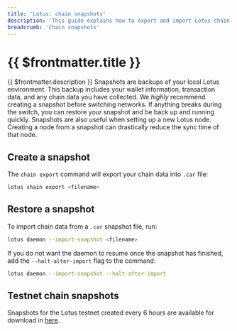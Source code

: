 ```yaml
---
title: 'Lotus: chain snapshots'
description: 'This guide explains how to export and import Lotus chain snapshots.'
breadcrumb: 'Chain snapshots'
---
```


# {{ $frontmatter.title }}

{{ $frontmatter.description }} Snapshots are backups of your local Lotus environment. This backup includes your wallet information, transaction data, and any chain data you have collected. We _highly_ recommend creating a snapshot before switching networks. If anything breaks during the switch, you can restore your snapshot and be back up and running quickly. Snapshots are also useful when setting up a new Lotus node. Creating a node from a snapshot can drastically reduce the sync time of that node.

## Create a snapshot

The `chain export` command will export your chain data into `.car` file:

```sh
lotus chain export <filename>
```

## Restore a snapshot

To import chain data from a `.car` snapshot file, run:

```sh
lotus daemon --import-snapshot <filename>
```

If you do not want the daemon to resume once the snapshot has finished, add the `--halt-alter-import` flag to the command:

```bash
lotus daemon --import-snapshot --halt-after-import
```

## Testnet chain snapshots

Snapshots for the Lotus testnet created every 6 hours are available for download in [here](https://very-temporary-spacerace-chain-snapshot.s3-us-west-2.amazonaws.com/Spacerace_stateroots_snapshot_latest.car).

